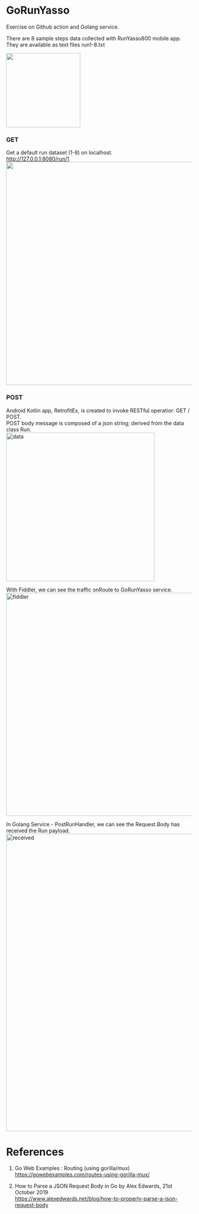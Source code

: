 # GoRunYasso
Exercise on Github action and Golang service.

There are 8 sample steps data collected with RunYasso800 mobile app. \
They are available as text files run1-8.txt

<img width="200" src="https://user-images.githubusercontent.com/1282659/93022761-7c7f7b00-f5b0-11ea-9801-1961aff5f637.png">

### GET
Get a default run dataset (1-8) on localhost. \
http://127.0.0.1:8080/run/1 \
<img width="600" src="https://user-images.githubusercontent.com/1282659/93022762-7d181180-f5b0-11ea-9632-1746d8f91932.png">

### POST

Android Kotlin app, RetrofitEx, is created to invoke RESTful operatior: GET / POST. \
POST body message is composed of a json string; derived from the data class Run. \
<img width="400" alt="data" src="https://user-images.githubusercontent.com/1282659/98486036-7be61800-21e0-11eb-99a2-870c1159ccfe.png">

With Fiddler, we can see the traffic onRoute to GoRunYasso service.
<img width="600" alt="fiddler" src="https://user-images.githubusercontent.com/1282659/98486038-7ee10880-21e0-11eb-86ba-8574f3e7a603.png">

In Golang Service - PostRunHandler, we can see the Request.Body has received the Run payload.
<img width="800" alt="received" src="https://user-images.githubusercontent.com/1282659/98486039-7ee10880-21e0-11eb-88c4-6d70cc4397b5.png">


# References

1. Go Web Examples : Routing (using gorilla/mux) \
https://gowebexamples.com/routes-using-gorilla-mux/

2. How to Parse a JSON Request Body in Go by Alex Edwards, 21st October 2019 \
https://www.alexedwards.net/blog/how-to-properly-parse-a-json-request-body

